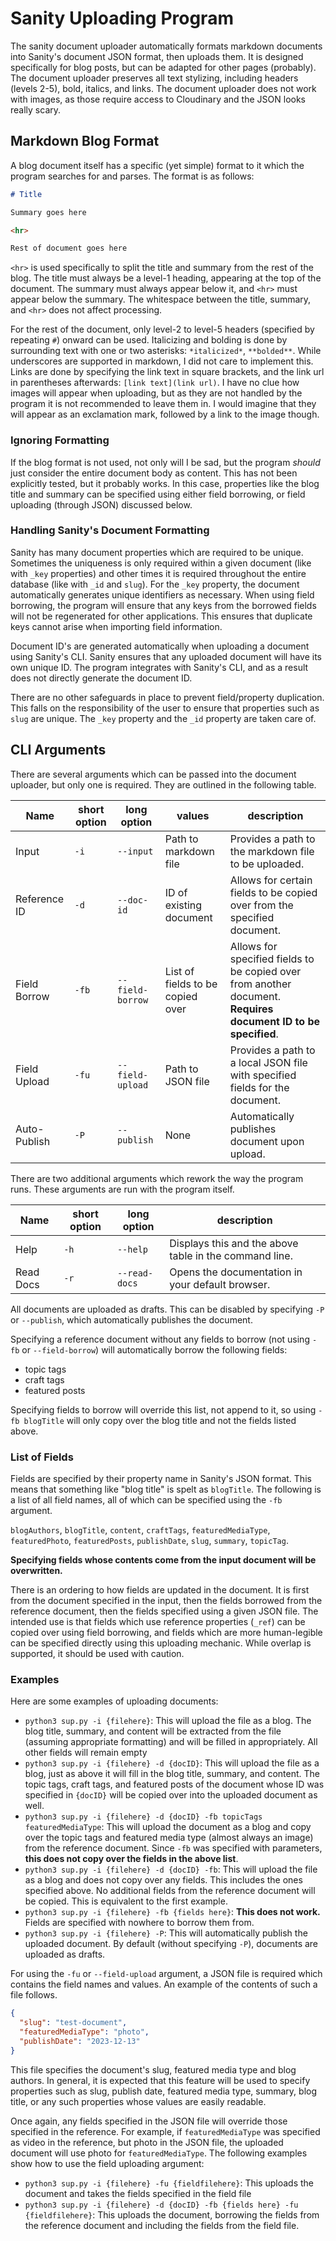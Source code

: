 # Sanity Uploading Program

The sanity document uploader automatically formats markdown documents into Sanity's document JSON format, then uploads them. It is designed specifically for blog posts, but can be adapted for other pages (probably). The document uploader preserves all text stylizing, including headers (levels 2-5), bold, italics, and links. The document uploader does not work with images, as those require access to Cloudinary and the JSON looks really scary. 

## Markdown Blog Format

A blog document itself has a specific (yet simple) format to it which the program searches for and parses. The format is as follows:

```markdown
# Title

Summary goes here

<hr>

Rest of document goes here

```

`<hr>` is used specifically to split the title and summary from the rest of the blog. The title must always be a level-1 heading, appearing at the top of the document. The summary must always appear below it, and `<hr>` must appear below the summary. The whitespace between the title, summary, and `<hr>` does not affect processing.

For the rest of the document, only level-2 to level-5 headers (specified by repeating `#`) onward can be used. Italicizing and bolding is done by surrounding text with one or two asterisks:  `*italicized*`, `**bolded**`. While underscores are supported in markdown, I did not care to implement this. Links are done by specifying the link text in square brackets, and the link url in parentheses afterwards: `[link text](link url)`.  I have no clue how images will appear when uploading, but as they are not handled by the program it is not recommended to leave them in. I would imagine that they will appear as an exclamation mark, followed by a link to the image though. 

### Ignoring Formatting

If the blog format is not used, not only will I be sad, but the program *should* just consider the entire document body as content. This has not been explicitly tested, but it probably works. In this case, properties like the blog title and summary can be specified using either field borrowing, or field uploading (through JSON) discussed below. 

### Handling Sanity's Document Formatting

Sanity has many document properties which are required to be unique. Sometimes the uniqueness is only required within a given document (like with `_key` properties) and other times it is required throughout the entire database (like with `_id` and `slug`). For the `_key` property, the document automatically generates unique identifiers as necessary. When using field borrowing, the program will ensure that any keys from the borrowed fields will not be regenerated for other applications. This ensures that duplicate keys cannot arise when importing field information. 

Document ID's are generated automatically when uploading a document using Sanity's CLI. Sanity ensures that any uploaded document will have its own unique ID. The program integrates with Sanity's CLI, and as a result does not directly generate the document ID. 

There are no other safeguards in place to prevent field/property duplication. This falls on the responsibility of the user to ensure that properties such as `slug` are unique. The `_key` property and the `_id` property are taken care of. 

## CLI Arguments

There are several arguments which can be passed into the document uploader, but only one is required. They are outlined in the following table.

|Name|short option|long option|values|description|
|---|---|---|---|---|
|Input|`-i`|`--input`|Path to markdown file|Provides a path to the markdown file to be uploaded.|
|Reference ID|`-d`|`--doc-id`|ID of existing document|Allows for certain fields to be copied over from the specified document.|
|Field Borrow|`-fb`|`--field-borrow`|List of fields to be copied over|Allows for specified fields to be copied over from another document. **Requires document ID to be specified**.|
|Field Upload|`-fu`|`--field-upload`|Path to JSON file|Provides a path to a local JSON file with specified fields for the document.|
|Auto-Publish|`-P`|`--publish`|None|Automatically publishes document upon upload.|

There are two additional arguments which rework the way the program runs. These arguments are run with the program itself.

|Name|short option|long option|description|
|---|---|---|---|
|Help|`-h`|`--help`|Displays this and the above table in the command line.|
|Read Docs|`-r`|`--read-docs`|Opens the documentation in your default browser.|

All documents are uploaded as drafts. This can be disabled by specifying `-P` or `--publish`, which automatically publishes the document. 

Specifying a reference document without any fields to borrow (not using `-fb` or `--field-borrow`) will automatically borrow the following fields:

- topic tags
- craft tags
- featured posts

Specifying fields to borrow will override this list, not append to it, so using `-fb blogTitle` will only copy over the blog title and not the fields listed above. 

### List of Fields

Fields are specified by their property name in Sanity's JSON format. This means that something like "blog title" is spelt as `blogTitle`. The following is a list of all field names, all of which can be specified using the `-fb` argument. 

`blogAuthors`, `blogTitle`, `content`, `craftTags`, `featuredMediaType`, `featuredPhoto`, `featuredPosts`, `publishDate`, `slug`, `summary`, `topicTag`.

**Specifying fields whose contents come from the input document will be overwritten.**

There is an ordering to how fields are updated in the document. It is first from the document specified in the input, then the fields borrowed from the reference document, then the fields specified using a given JSON file. The intended use is that fields which use reference properties (`_ref`) can be copied over using field borrowing, and fields which are more human-legible can be specified directly using this uploading mechanic. While overlap is supported, it should be used with caution. 

### Examples

Here are some examples of uploading documents:

- `python3 sup.py -i {filehere}`: This will upload the file as a blog. The blog title, summary, and content will be extracted from the file (assuming appropriate formatting) and will be filled in appropriately. All other fields will remain empty
- `python3 sup.py -i {filehere} -d {docID}`: This will upload the file as a blog, just as above it will fill in the blog title, summary, and content. The topic tags, craft tags, and featured posts of the document whose ID was specified in `{docID}` will be copied over into the uploaded document as well.  
- `python3 sup.py -i {filehere} -d {docID} -fb topicTags featuredMediaType`: This will upload the document as a blog and copy over the topic tags and featured media type (almost always an image) from the reference document. Since `-fb` was specified with parameters, **this does not copy over the fields in the above list**.
- `python3 sup.py -i {filehere} -d {docID} -fb`: This will upload the file as a blog and does not copy over any fields. This includes the ones specified above. No additional fields from the reference document will be copied. This is equivalent to the first example.
- `python3 sup.py -i {filehere} -fb {fields here}`: **This does not work.** Fields are specified with nowhere to borrow them from. 
- `python3 sup.py -i {filehere} -P`: This will automatically publish the uploaded document. By default (without specifying `-P`), documents are uploaded as drafts. 

For using the `-fu` or `--field-upload` argument, a JSON file is required which contains the field names and values. An example of the contents of such a file follows.

```json
{
  "slug": "test-document",
  "featuredMediaType": "photo",
  "publishDate": "2023-12-13"
}
```

This file specifies the document's slug, featured media type and blog authors. In general, it is expected that this feature will be used to specify properties such as slug, publish date, featured media type, summary, blog title, or any such properties whose values are easily readable. 

Once again, any fields specified in the JSON file will override those specified in the reference. For example, if `featuredMediaType` was specified as video in the reference, but photo in the JSON file, the uploaded document will use photo for `featuredMediaType`.  The following examples show how to use the field uploading argument:

- `python3 sup.py -i {filehere} -fu {fieldfilehere}`: This uploads the document and takes the fields specified in the field file
- `python3 sup.py -i {filehere} -d {docID} -fb {fields here} -fu {fieldfilehere}`: This uploads the document, borrowing the fields from the reference document and including the fields from the field file.

